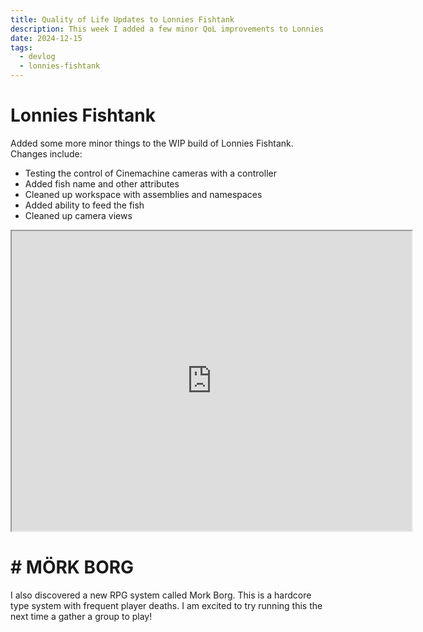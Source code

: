 ```yaml
---
title: Quality of Life Updates to Lonnies Fishtank
description: This week I added a few minor QoL improvements to Lonnies Fishtank in order to get the game setup for steady and scalable development!
date: 2024-12-15
tags:
  - devlog
  - lonnies-fishtank
---
```



# Lonnies Fishtank

Added some more minor things to the WIP build of Lonnies Fishtank. Changes include:
- Testing the control of Cinemachine cameras with a controller
- Added fish name and other attributes
- Cleaned up workspace with assemblies and namespaces
- Added ability to feed the fish
- Cleaned up camera views

<!-- <iframe src="https://drive.google.com/file/d/1Rpy2zVqfmkm8qR7-dmNJFu2JXQMMTQqL/preview" width="640" height="480" allow="autoplay"></iframe> -->

<iframe src="https://drive.google.com/file/d/1-3Dzf0tzT3prOIIiGmG9v1zzc1i1i_0a/preview" width="640" height="480" allow="autoplay"></iframe>


# # MÖRK BORG

I also discovered a new RPG system called Mork Borg. This is a hardcore type system with frequent player deaths. I am excited to try running this the next time a gather a group to play!